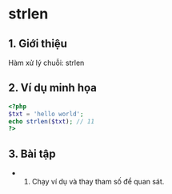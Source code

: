 # strlen

## 1. Giới thiệu
Hàm xử lý chuỗi: strlen

## 2. Ví dụ minh họa

```php
<?php
$txt = 'hello world';
echo strlen($txt); // 11
?>
```

## 3. Bài tập
- 1. Chạy ví dụ và thay tham số để quan sát.
